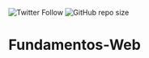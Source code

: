 
![Twitter Follow](https://img.shields.io/twitter/follow/TalesAndrade14?label=Seguir&style=social)
![GitHub repo size](https://img.shields.io/github/repo-size/Andrade-Tales/Fundamentos-Web)
# Fundamentos-Web
